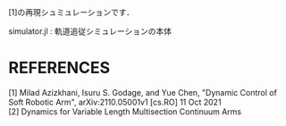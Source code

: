 [1]の再現シュミュレーションです．  

simulator.jl : 軌道追従シミュレーションの本体  


# REFERENCES
[1] Milad Azizkhani, Isuru S. Godage, and Yue Chen, "Dynamic Control of Soft Robotic Arm", arXiv:2110.05001v1 [cs.RO] 11 Oct 2021  
[2] Dynamics for Variable Length Multisection Continuum Arms  